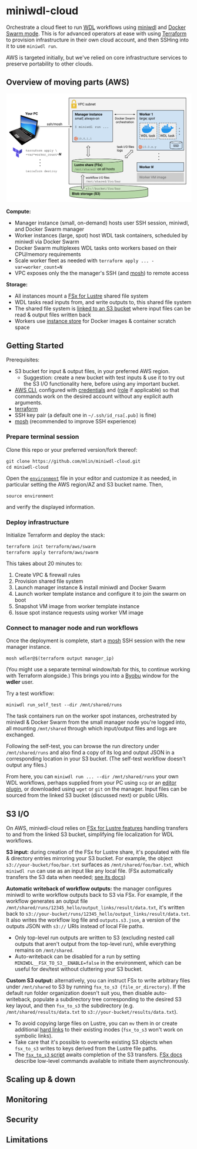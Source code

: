 # miniwdl-cloud

Orchestrate a cloud fleet to run [WDL](https://openwdl.org/) workflows using [miniwdl](https://github.com/chanzuckerberg/miniwdl) and [Docker Swarm mode](https://docs.docker.com/engine/swarm/). This is for advanced operators at ease with using [Terraform](https://www.terraform.io/) to provision infrastructure in their own cloud account, and then SSHing into it to use `miniwdl run`.

AWS is targeted initially, but we've relied on core infrastructure services to preserve portability to other clouds.

## Overview of moving parts (AWS)

![architecture diagram](arch.png)

**Compute:**
* Manager instance (small, on-demand) hosts user SSH session, miniwdl, and Docker Swarm manager
* Worker instances (large, spot) host WDL task containers, scheduled by miniwdl via Docker Swarm
* Docker Swarm multiplexes WDL tasks onto workers based on their CPU/memory requirements
* Scale worker fleet as needed with `terraform apply ... -var=worker_count=N`
* VPC exposes only the the manager's SSH (and [mosh](https://mosh.org/)) to remote access

**Storage:**
* All instances mount a [FSx for Lustre](https://aws.amazon.com/fsx/lustre/) shared file system
* WDL tasks read inputs from, and write outputs to, this shared file system
* The shared file system is [linked to an S3 bucket](https://docs.aws.amazon.com/fsx/latest/LustreGuide/fsx-data-repositories.html) where input files can be read & output files written back
* Workers use [instance store](https://docs.aws.amazon.com/AWSEC2/latest/UserGuide/InstanceStorage.html) for Docker images & container scratch space

## Getting Started

Prerequisites:

* S3 bucket for input & output files, in your preferred AWS region.
  * Suggestion: create a new bucket with test inputs & use it to try out the S3 I/O functionality here, before using any important bucket.
* [AWS CLI](https://docs.aws.amazon.com/cli/latest/userguide/install-cliv2.html), configured with [credentials](https://docs.aws.amazon.com/cli/latest/userguide/cli-configure-files.html) and ([role](https://docs.aws.amazon.com/cli/latest/userguide/cli-configure-role.html) if applicable) so that commands work on the desired account without any explicit auth arguments.
* [terraform](https://www.terraform.io/downloads.html)
* SSH key pair (a default one in `~/.ssh/id_rsa[.pub]` is fine)
* [mosh](https://mosh.org/#getting) (recommended to improve SSH experience)

### Prepare terminal session

Clone this repo or your preferred version/fork thereof:

```
git clone https://github.com/mlin/miniwdl-cloud.git
cd miniwdl-cloud
```

Open the [`environment`](https://github.com/mlin/miniwdl-cloud/blob/master/environment) file in your editor and customize it as needed, in particular setting the AWS region/AZ and S3 bucket name. Then,

```
source environment
```

and verify the displayed information.

### Deploy infrastructure

Initialize Terraform and deploy the stack:

```
terraform init terraform/aws/swarm
terraform apply terraform/aws/swarm
```

This takes about 20 minutes to:

1. Create VPC & firewall rules
2. Provision shared file system
3. Launch manager instance & install miniwdl and Docker Swarm
4. Launch worker template instance and configure it to join the swarm on boot
5. Snapshot VM image from worker template instance
6. Issue spot instance requests using worker VM image

### Connect to manager node and run workflows

Once the deployment is complete, start a [mosh](https://mosh.org/) SSH session with the new manager instance. 

```
mosh wdler@$(terraform output manager_ip)
```

(You might use a separate terminal window/tab for this, to continue working with Terraform alongside.) This brings you into a [Byobu](https://www.byobu.org/) window for the **wdler** user.

Try a test workflow:
```
miniwdl run_self_test --dir /mnt/shared/runs
```

The task containers run on the worker spot instances, orchestrated by miniwdl & Docker Swarm from the small manager node you're logged into, all mounting `/mnt/shared` through which input/output files and logs are exchanged.

Following the self-test, you can browse the run directory under `/mnt/shared/runs` and also find a copy of its log and output JSON in a corresponding location in your S3 bucket. (The self-test workflow doesn't output any files.)

From here, you can `miniwdl run ... --dir /mnt/shared/runs` your own WDL workflows, perhaps supplied from your PC using `scp`  or an [editor plugin](https://code.visualstudio.com/docs/remote/ssh), or downloaded using `wget` or `git` on the manager. Input files can be sourced from the linked S3 bucket (discussed next) or public URIs.

## S3 I/O

On AWS, miniwdl-cloud relies on [FSx for Lustre features](https://aws.amazon.com/fsx/lustre/features/?nc=sn&loc=2#Seamless_integration_with_your_Amazon_S3_data) handling transfers to and from the linked S3 bucket, simplifying file localization for WDL workflows.

**S3 input:** during creation of the FSx for Lustre share, it's populated with file & directory entries mirroring your S3 bucket. For example, the object `s3://your-bucket/foo/bar.txt` surfaces as `/mnt/shared/foo/bar.txt`, which `miniwdl run` can use as an input like any local file. (FSx automatically transfers the S3 data when needed; [see its docs](https://docs.aws.amazon.com/fsx/latest/LustreGuide/fsx-data-repositories.html))

**Automatic writeback of workflow outputs:** the manager configures miniwdl to write workflow outputs back to S3 via FSx. For example, if the workflow generates an output file `/mnt/shared/runs/12345_hello/output_links/result/data.txt`, it's written back to `s3://your-bucket/runs/12345_hello/output_links/result/data.txt`. It also writes the workflow log file and `outputs.s3.json`, a version of the outputs JSON with `s3://` URIs instead of local File paths.
* Only top-level run outputs are written to S3 (excluding nested call outputs that aren't output from the top-level run), while everything remains on `/mnt/shared`.
* Auto-writeback can be disabled for a run by setting `MINIWDL__FSX_TO_S3__ENABLE=false` in the environment, which can be useful for dev/test without cluttering your S3 bucket.

**Custom S3 output:** alternatively, you can instruct FSx to write arbitrary files under `/mnt/shared` to S3 by running `fsx_to_s3 {file_or_directory}`. If the default run folder organization doesn't suit you, then disable auto-writeback, populate a subdirectory tree corresponding to the desired S3 key layout, and then `fsx_to_s3` the subdirectory (e.g. `/mnt/shared/results/data.txt` to `s3://your-bucket/results/data.txt`).
* To avoid copying large files on Lustre, you can `mv` them in or create additional [hard links](https://en.wikipedia.org/wiki/Hard_link) to their existing inodes (`fsx_to_s3` won't work on symbolic links).
* Take care that it's possible to overwrite existing S3 objects when `fsx_to_s3` writes to keys derived from the Lustre file paths.
* The [`fsx_to_s3` script](https://github.com/mlin/miniwdl-cloud/blob/master/ansible/roles/aws_fsx_lustre_client/files/fsx_to_s3) awaits completion of the S3 transfers. [FSx docs](https://docs.aws.amazon.com/fsx/latest/LustreGuide/exporting-files-hsm.html) describe low-level commands available to initiate them asynchronously.

## Scaling up & down

## Monitoring

## Security

## Limitations
